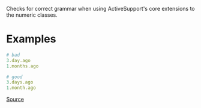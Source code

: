 
Checks for correct grammar when using ActiveSupport's
core extensions to the numeric classes.

# Examples

```ruby
# bad
3.day.ago
1.months.ago

# good
3.days.ago
1.month.ago
```

[Source](http://www.rubydoc.info/gems/rubocop/RuboCop/Cop/Rails/PluralizationGrammar)